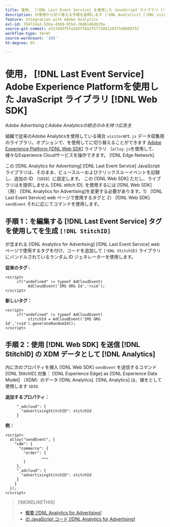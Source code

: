 ```yaml
---
title: 使用， [!DNL Last Event Service] を使用した JavaScript ライブラリ [!DNL Web SDK]
description: の使用から切り替える手順を説明します [!DNL Analytics] [!DNL visitorAPI] のライブラリ [!DNL Experience Platform] [!DNL Web SDK] のライブラリ [!DNL Analytics for Advertising] 実装。
feature: Integration with Adobe Analytics
exl-id: 764724a2-536a-43b9-955d-28d6146db29a
source-git-commit: e517dd5f5fa283ff8a2f57728612937148889732
workflow-type: tm+mt
source-wordcount: '193'
ht-degree: 0%

---
```


# 使用， [!DNL Last Event Service] Adobe Experience Platformを使用した JavaScript ライブラリ [!DNL Web SDK]

*Adobe AdvertisingとAdobe Analyticsの統合のみを持つ広告主*

組織で従来のAdobe Analyticsを使用している場合 `visitorAPI.js` データ収集用のライブラリ。オプションで、を使用してに切り替えることができます [Adobe Experience Platform [!DNL Web SDK]](https://experienceleague.adobe.com/docs/experience-platform/edge/home.html) ライブラリ （`alloy.js`を使用して、様々なExperience Cloudサービスを操作できます。 [!DNL Edge Network].

この [!DNL Analytics for Advertising] [!DNL Last Event Service] JavaScript ライブラリは、そのまま、ビュースルーおよびクリックスルーイベントを記録し、追加の ID （`SDID`）に設定します。 この [!DNL Web SDK] ただし、ライブラリはを提供しません [!DNL stitch ID]. を使用するには [!DNL Web SDK] （用） [!DNL Analytics for Advertising]を変更する必要があります。1） [!DNL Last Event Service] web ページで使用するタグと 2） [!DNL Web SDK] `sendEvent` それに応じてコマンドを使用します。

## 手順 1：を編集する [!DNL Last Event Service] タグを使用してを生成 `[!DNL StitchID]`

が含まれる [!DNL Analytics for Advertising] [!DNL Last Event Service] web ページで使用するタグを付け、コードを追加して `[!DNL StitchID]` ライブラリにバンドルされているランダム ID ジェネレーターを使用します。

**従来のタグ :**

```
<script>
     if("undefined" != typeof AdCloudEvent) 
          AdCloudEvent('IMS ORG Id','rsid');
</script>
```

**新しいタグ：**

```
<script>
     if("undefined" != typeof AdCloudEvent) 
          stitchId = AdCloudEvent('IMS ORG Id','rsid').generateRandomId();
</script>
```

## 手順 2：使用 [!DNL Web SDK] を送信 [!DNL StitchID] の XDM データとして [!DNL Analytics]

内に次のプロパティを挿入 [!DNL Web SDK] `sendEvent` を送信するコマンド [!DNL StitchID] 対象： [!DNL Experience Edge] as [!DNL Experience Data Model] （XDM）のデータ [!DNL Analytics].<!-- The library sends the StitchID to [!DNL Experience Edge] as `[_adcloud.advertisingStitchID](https://github.com/adobe/xdm/blob/master/docs/reference/adobe/experience/adcloud/stitch.schema.md)`. --> [!DNL Analytics] は、値をとして使用します `SDID`.

**追加するプロパティ：**

```
     "_adcloud": {
       "advertisingStitchID": stitchId
     }
```

**例：**

```
<script>
  alloy("sendEvent", {
    "xdm": {
      "commerce": {
        "order": {
                ………
        }
     },
     "_adcloud": {
       "advertisingStitchID": stitchId
     }
    }
  });
</script>
```

>[!MORELIKETHIS]
>
>* [概要 [!DNL Analytics for Advertising]](overview.md)
>* [の JavaScript コード [!DNL Analytics for Advertising]](/help/integrations/analytics/javascript.md)
